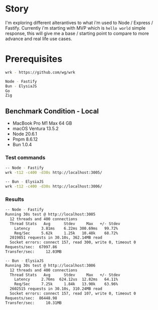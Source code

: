 # Story

I'm exploring different alterantives to what i'm used to Node / Express / Fastify.
Currently i'm starting with MVP which is `hello world` simple response, this will give me
a base / starting point to compare to more advance and real life use cases.

# Prerequisites

```bash
wrk - https://github.com/wg/wrk

Node - Fastify
Bun - ElysiaJS
Go
Zig
```

## Benchmark Condition - Local

- MacBook Pro M1 Max 64 GB
- macOS Ventura 13.5.2
- Node 20.6.1
- Pnpm 8.6.12
- Bun 1.0.4

### Test commands

```bash
-- Node - Fastify
wrk -t12 -c400 -d30s http://localhost:3005/

-- Bun - ElysiaJS
wrk -t12 -c400 -d30s http://localhost:3006/
```

### Results

```bash
-- Node - Fastify
Running 30s test @ http://localhost:3005
  12 threads and 400 connections
  Thread Stats   Avg      Stdev     Max   +/- Stdev
    Latency     3.81ms    6.22ms 300.69ms   99.72%
    Req/Sec     5.62k     1.25k   10.48k    68.72%
  2019851 requests in 30.10s, 362.14MB read
  Socket errors: connect 157, read 300, write 0, timeout 0
Requests/sec:  67097.86
Transfer/sec:     12.03MB

-- Bun - ElysiaJS
Running 30s test @ http://localhost:3006
  12 threads and 400 connections
  Thread Stats   Avg      Stdev     Max   +/- Stdev
    Latency     2.76ms  624.12us  12.82ms   64.11%
    Req/Sec     7.25k     1.84k   13.90k    63.96%
  2602515 requests in 30.10s, 310.24MB read
  Socket errors: connect 157, read 107, write 0, timeout 0
Requests/sec:  86448.98
Transfer/sec:     10.31MB
```
